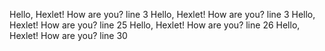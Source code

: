 Hello, Hexlet! How are you? line 3
Hello, Hexlet! How are you? line 3
Hello, Hexlet! How are you? line 25
Hello, Hexlet! How are you? line 26
Hello, Hexlet! How are you? line 30
